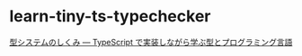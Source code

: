# learn-tiny-ts-typechecker

[型システムのしくみ ― TypeScript で実装しながら学ぶ型とプログラミング言語](https://www.lambdanote.com/products/type-systems)

